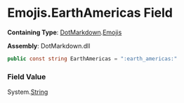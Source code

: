 # Emojis\.EarthAmericas Field

**Containing Type**: [DotMarkdown](../../README.md)\.[Emojis](../README.md)

**Assembly**: DotMarkdown\.dll

```csharp
public const string EarthAmericas = ":earth_americas:"
```

### Field Value

System\.[String](https://docs.microsoft.com/en-us/dotnet/api/system.string)